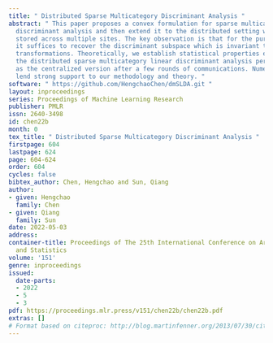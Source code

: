 ```yaml
---
title: " Distributed Sparse Multicategory Discriminant Analysis "
abstract: " This paper proposes a convex formulation for sparse multicategory linear
  discriminant analysis and then extend it to the distributed setting when data are
  stored across multiple sites. The key observation is that for the purpose of classification
  it suffices to recover the discriminant subspace which is invariant to orthogonal
  transformations. Theoretically, we establish statistical properties ensuring that
  the distributed sparse multicategory linear discriminant analysis performs as good
  as the centralized version after a few rounds of communications. Numerical studies
  lend strong support to our methodology and theory. "
software: " https://github.com/HengchaoChen/dmSLDA.git "
layout: inproceedings
series: Proceedings of Machine Learning Research
publisher: PMLR
issn: 2640-3498
id: chen22b
month: 0
tex_title: " Distributed Sparse Multicategory Discriminant Analysis "
firstpage: 604
lastpage: 624
page: 604-624
order: 604
cycles: false
bibtex_author: Chen, Hengchao and Sun, Qiang
author:
- given: Hengchao
  family: Chen
- given: Qiang
  family: Sun
date: 2022-05-03
address:
container-title: Proceedings of The 25th International Conference on Artificial Intelligence
  and Statistics
volume: '151'
genre: inproceedings
issued:
  date-parts:
  - 2022
  - 5
  - 3
pdf: https://proceedings.mlr.press/v151/chen22b/chen22b.pdf
extras: []
# Format based on citeproc: http://blog.martinfenner.org/2013/07/30/citeproc-yaml-for-bibliographies/
---
```

